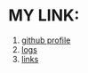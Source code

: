 # MY LINK:
1. [github profile](https://github.com/anindyasasriya)<br>
2. [logs](https://github.com/anindyasasriya/os212/blob/master/TXT/mylog.txt)<br>
3. [links](https://github.com/anindyasasriya/os212#:~:text=1%20minute%20ago-,links.md,-Update%20links.md)

